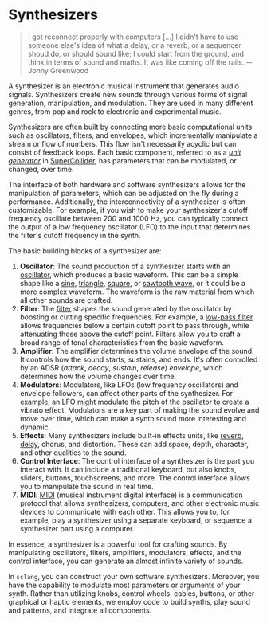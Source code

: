 # Synthesizers

>I got reconnect properly with computers [...] I didn't have to use someone else's idea of what a delay, or a reverb, or a sequencer shoud do, or should sound like; I could start from the ground, and think in terms of sound and maths. It was like coming off the rails. -- Jonny Greenwood

A synthesizer is an electronic musical instrument that generates audio signals. 
Synthesizers create new sounds through various forms of signal generation, manipulation, and modulation. 
They are used in many different genres, from pop and rock to electronic and experimental music.

Synthesizers are often built by connecting more basic computational units such as oscillators, filters, and envelopes, which incrementally manipulate a stream or flow of numbers. 
This flow isn't necessarily acyclic but can consist of feedback loops. 
Each basic component, referred to as a *[unit generator](sec-ugens)* in [SuperCollider](https://supercollider.github.io/), has parameters that can be modulated, or changed, over time.

The interface of both hardware and software synthesizers allows for the manipulation of parameters, which can be adjusted on the fly during a performance. 
Additionally, the interconnectivity of a synthesizer is often customizable. 
For example, if you wish to make your synthesizer's cutoff frequency oscillate between 200 and 1000 Hz, you can typically connect the output of a low frequency oscillator (LFO) to the input that determines the filter's cutoff frequency in the synth.

The basic building blocks of a synthesizer are:

1. **Oscillator**: The sound production of a synthesizer starts with an [oscillator](sec-fundamental-waveforms), which produces a basic waveform. This can be a simple shape like a [sine](sec-sine-wave), [triangle](sec-triangle-wave), [square](sec-square-wave), or [sawtooth wave](sec-sawtooth-wave), or it could be a more complex waveform. The waveform is the raw material from which all other sounds are crafted.
2. **Filter**: The [filter](sec-filters) shapes the sound generated by the oscillator by boosting or cutting specific frequencies. For example, a [low-pass filter](sec-lowpass-filter) allows frequencies below a certain cutoff point to pass through, while attenuating those above the cutoff point. Filters allow you to craft a broad range of tonal characteristics from the basic waveform.
3. **Amplifier**: The amplifier determines the volume envelope of the sound. It controls how the sound starts, sustains, and ends. It's often controlled by an ADSR (*attack*, *decay*, *sustain*, *release*) *envelope*, which determines how the volume changes over time.
4. **Modulators**: Modulators, like LFOs (low frequency oscillators) and envelope followers, can affect other parts of the synthesizer. For example, an LFO might modulate the pitch of the oscillator to create a vibrato effect. Modulators are a key part of making the sound evolve and move over time, which can make a synth sound more interesting and dynamic.
5. **Effects**: Many synthesizers include built-in effects units, like [reverb](sec-reverb), [delay](sec-ff-comb-filter), chorus, and distortion. These can add space, depth, character, and other qualities to the sound.
6. **Control Interface**: The control interface of a synthesizer is the part you interact with. It can include a traditional keyboard, but also knobs, sliders, buttons, touchscreens, and more. The control interface allows you to manipulate the sound in real time.
7. **MIDI**: [MIDI](sec-midi) (musical instrument digital interface) is a communication protocol that allows synthesizers, computers, and other electronic music devices to communicate with each other. This allows you to, for example, play a synthesizer using a separate keyboard, or sequence a synthesizer part using a computer.

In essence, a synthesizer is a powerful tool for crafting sounds. 
By manipulating oscillators, filters, amplifiers, modulators, effects, and the control interface, you can generate an almost infinite variety of sounds.

In ``sclang``, you can construct your own software synthesizers. 
Moreover, you have the capability to modulate most parameters or arguments of your synth. 
Rather than utilizing knobs, control wheels, cables, buttons, or other graphical or haptic elements, we employ code to build synths, play sound and patterns, and integrate all components.